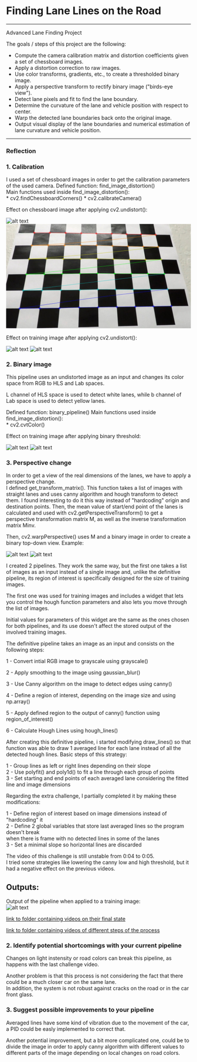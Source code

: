 # **Finding Lane Lines on the Road** 


---

Advanced Lane Finding Project

The goals / steps of this project are the following:

* Compute the camera calibration matrix and distortion coefficients given a set of chessboard images.
* Apply a distortion correction to raw images.
* Use color transforms, gradients, etc., to create a thresholded binary image.
* Apply a perspective transform to rectify binary image ("birds-eye view").
* Detect lane pixels and fit to find the lane boundary.
* Determine the curvature of the lane and vehicle position with respect to center.
* Warp the detected lane boundaries back onto the original image.
* Output visual display of the lane boundaries and numerical estimation of lane curvature and vehicle position.


[image1]: ./camera_cal/calibration3.jpg "output"
[image2]: ./camera_cal_output/out_calibration3.jpg "output"
[image3]: ./test_images/straight_lines1.jpg "output"
[image4]: ./test_calibrated_output/out_undis_straight_lines1.jpg "output"
[image5]: ./test_images/test3.jpg "output"
[image6]: ./test_binary_output/out_binary_test3.jpg "output"
[image7]: ./test_binary_output/out_binary_test3.jpg "output"
[image8]: ./test_perspective_output/out_perspective_test3.jpg "output"

---

### Reflection

### 1. Calibration

I used a set of chessboard images in order to get the calibration parameters of the used camera.
Defined function: find_image_distortion()  
Main functions used inside find_image_distortion():  
    * cv2.findChessboardCorners()
    * cv2.calibrateCamera()
    
Effect on chessboard image after applying cv2.undistort():

![alt text][image1]  ![alt text][image2]  

Effect on training image after applying cv2.undistort():

![alt text][image3]  ![alt text][image4]  


### 2. Binary image

This pipeline uses an undistorted image as an input and changes its color space from RGB to HLS and Lab spaces.  

L channel of HLS space is used to detect white lanes, while b channel of Lab space is used to detect yellow lanes.

Defined function: binary_pipeline()
Main functions used inside find_image_distortion():  
    * cv2.cvtColor()
    
Effect on training image after applying binary threshold:
    
![alt text][image5]  ![alt text][image6]  

### 3. Perspective change

In order to get a view of the real dimensions of the lanes, we have to apply a perspective change.  
I defined get_transform_matrix(). This function takes a list of images with straight lanes and uses canny algorithm and hough transform to detect them. I found interesting to do it this way instead of "hardcoding" origin and destination points.
Then, the mean value of start/end point of the lanes is calculated and used with cv2.getPerspectiveTransform() to get a perspective transformation matrix M, as well as the inverse transformation matrix Minv.

Then, cv2.warpPerspective() uses M and a binary image in order to create a binary top-down view.
Example:

![alt text][image7]  ![alt text][image8]  

    
    

I created 2 pipelines. 
They work the same way, but the first one takes a list of images as an input instead of a single image and,
unlike the definitive pipeline, its region of interest is specifically designed for the size of training images.  
  
The first one was used for training images and includes a widget that lets you control the hough function parameters 
and also lets you move through the list of images.  
  
Initial values for parameters of this widget are the same as the ones chosen for both pipelines, and its use
doesn't affect the stored output of the involved training images.  

The definitive pipeline takes an image as an input and consists on the following steps:  

  1 - Convert intial RGB image to grayscale using grayscale()  

  2 - Apply smoothing to the image using gaussian_blur()  

  3 - Use Canny algorithm on the image to detect edges using canny()  

  4 - Define a region of interest, depending on the image size and using  np.array()  

  5 - Apply defined region to the output of canny() function using region_of_interest()  

  6 - Calculate Hough Lines using hough_lines()  
  
After creating this definitive pipeline, i started modifying draw_lines() so that function
was able to draw 1 averaged line for each lane instead of all the detected hough lines.
Basic steps of this strategy:  

  1 - Group lines as left or right lines depending on their slope  
  2 - Use polyfit() and poly1d() to fit a line through each group of points  
  3 - Set starting and end points of each averaged lane considering the fitted line and image dimensions  
  
Regarding the extra challenge, I partially completed it by making these modifications:  

  1 - Define region of interest based on image dimensions instead of "hardcoding" it  
  2 - Define 2 global variables that store last averaged lines so the program doesn't break  
      when there is frame with no detected lines in some of the lanes  
  3 - Set a minimal slope so horizontal lines are discarded  
  
 The video of this challenge is still unstable from 0:04 to 0:05.  
 I tried some strategies like lowering the canny low and high threshold, but it had a negative effect on the previous videos.  

## Outputs:
Output of the pipeline when applied to a training image:  
![alt text][image1]  

[link to folder containing videos on their final state](test_videos_output)  

[link to folder containing videos of different steps of the process](other_outputs)  


### 2. Identify potential shortcomings with your current pipeline


Changes on light instensity or road colors can break this pipeline, as happens with the last challenge video.   
  
Another problem is that this process is not considering the fact that there could be a much closer car on the same lane.  
In addition, the system is not robust against cracks on the road or in the car front glass.  


### 3. Suggest possible improvements to your pipeline

Averaged lines have some kind of vibration due to the movement of the car, a PID could be easly implemented to correct that.  
  
Another potential improvement, but a bit more complicated one, could be to divide the image in order to apply canny algorithm
with different values to different parts of the image depending on local changes on road colors.  
